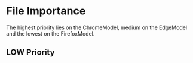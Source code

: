 # File Importance

The highest priority lies on the ChromeModel, medium on the EdgeModel and the lowest on the FirefoxModel.

## LOW Priority
